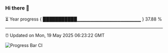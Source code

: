 ### Hi there 👋

⏳ Year progress { ███████████▁▁▁▁▁▁▁▁▁▁▁▁▁▁▁▁▁▁▁ } 37.88 %

---

⏰ Updated on Mon, 19 May 2025 06:23:22 GMT

![Progress Bar CI](https://github.com/liununu/liununu/workflows/Progress%20Bar%20CI/badge.svg)
